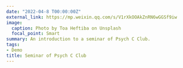 ```yaml
---
date: "2022-04-8 T00:00:00Z"
external_link: https://mp.weixin.qq.com/s/V1rXkOOAkZnRN6wGGSf9iw
image:
  caption: Photo by Toa Heftiba on Unsplash
  focal_point: Smart
summary: An introduction to a seminar of Psych C Club.
tags:
- Demo
title: Seminar of Psych C Club
---
```

